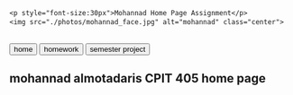 <!DOCTYPE html>
<html lang="en">
<head>
    <meta charset="UTF-8">
    <title>Mohannad Page</title>
</head>
<body>
<style>
    body {
        background-image: url('./photos/kau_imges.jpg');
        background-repeat: no-repeat;
        background-attachment: fixed;
    }
</style>

    <p style="font-size:30px">Mohannad Home Page Assignment</p>
    <img src="./photos/mohannad_face.jpg" alt="mohannad" class="center">
<br>

</body>
<body>

<input type="button" onclick="window.location.href='https://www.w3docs.com';" value="home" />
<input type="button" onclick="window.location.href='https://www.w3docs.com';" value="homework" />
<input type="button" onclick="window.location.href='https://www.w3docs.com';" value="semester project" />

<br>

<h2>mohannad almotadaris CPIT 405 home page </h2>

</body>
</html>
